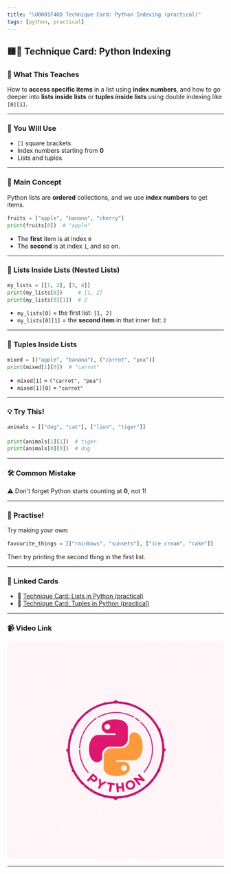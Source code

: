 ```yaml
---
title: "\U0001F40D Technique Card: Python Indexing (practical)"
tags: [python, practical]
---
```


## 🟨🐍 **Technique Card: Python Indexing**

### 🧠 What This Teaches

How to **access specific items** in a list using **index numbers**, and how to go deeper into **lists inside lists** or **tuples inside lists** using double indexing like `[0][1]`.

---

### 🧰 You Will Use

- `[]` square brackets
- Index numbers starting from **0**
- Lists and tuples

---

### 🎯 Main Concept

Python lists are **ordered** collections, and we use **index numbers** to get items.

```python
fruits = ["apple", "banana", "cherry"]
print(fruits[0])  # "apple"
```

- The **first** item is at index `0`
- The **second** is at index `1`, and so on.

---

### 🧱 Lists Inside Lists (Nested Lists)

```python
my_lists = [[1, 2], [3, 4]]
print(my_lists[0])     # [1, 2]
print(my_lists[0][1])  # 2
```

- `my_lists[0]` = the first list: `[1, 2]`
- `my_lists[0][1]` = the **second item** in that inner list: `2`

---

### 🍇 Tuples Inside Lists

```python
mixed = [("apple", "banana"), ("carrot", "pea")]
print(mixed[1][0])  # "carrot"
```

- `mixed[1]` = `("carrot", "pea")`
- `mixed[1][0]` = `"carrot"`

---

### 💡 Try This!

```python
animals = [["dog", "cat"], ["lion", "tiger"]]

print(animals[1][1])  # tiger
print(animals[0][0])  # dog
```

---

### 🛠️ Common Mistake

⚠️ Don't forget Python starts counting at **0**, not 1!

---

### 🎲 Practise!

Try making your own:

```python
favourite_things = [["rainbows", "sunsets"], ["ice cream", "cake"]]
```

Then try printing the second thing in the first list.

---

### 🔗 Linked Cards

- 🐍 [Technique Card: Lists in Python (practical)](lists-python-practical.md)
- 🐍 [Technique Card: Tuples in Python (practical)](tuples.md)

---

### 📹 Video Link

[![Watch the video](../python.png)](https://www.youtube.com/watch?v=GL25wyRtfg8)

---
